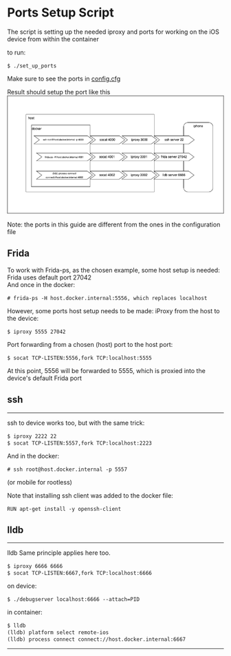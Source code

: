 # Ports Setup Script

The script is setting up the needed iproxy and ports for working on the iOS device from within the container

to run:
```
$ ./set_up_ports
```
Make sure to see the ports in [config.cfg](../config.cfg)

Result should setup the port like this
![port oversiew](./ports_setup_diagram.png)



Note: the ports in this guide are different from the ones in the configuration file

## Frida 
To work with Frida-ps, as the chosen example, some host setup is needed:
Frida uses default port 27042   
And once in the docker:
```
# frida-ps -H host.docker.internal:5556, which replaces localhost
```

However, some ports host setup needs to be made:
iProxy from the host to the device:
```
$ iproxy 5555 27042
```

Port forwarding from a chosen (host) port to the host port:
```
$ socat TCP-LISTEN:5556,fork TCP:localhost:5555
```
At this point, 5556 will be forwarded to 5555, which is proxied into the device's default Frida port


## ssh
----------------------------------------------
ssh to device works too, but with the same trick:
```
$ iproxy 2222 22
$ socat TCP-LISTEN:5557,fork TCP:localhost:2223
```
And in the docker:
```
# ssh root@host.docker.internal -p 5557
```
(or mobile for rootless)   

Note that installing ssh client was added to the docker file:
```
RUN apt-get install -y openssh-client
```

## lldb
------------------------------------------------

lldb
Same principle applies here too.
```
$ iproxy 6666 6666
$ socat TCP-LISTEN:6667,fork TCP:localhost:6666
```

on device:
```
$ ./debugserver localhost:6666 --attach=PID
```
in container:
```
$ lldb
(lldb) platform select remote-ios
(lldb) process connect connect://host.docker.internal:6667
```

-------------------------------------------------
